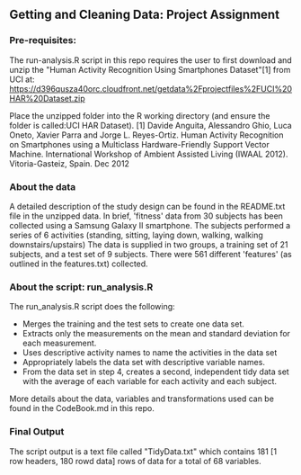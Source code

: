 ## Getting and Cleaning Data: Project Assignment


### Pre-requisites:

The run-analysis.R script in this repo requires the user to first download and unzip the "Human Activity Recognition Using Smartphones Dataset"[1] from UCI at:
https://d396qusza40orc.cloudfront.net/getdata%2Fprojectfiles%2FUCI%20HAR%20Dataset.zip

Place the unzipped folder into the R working directory (and ensure the folder is called:UCI HAR Dataset).
[1] Davide Anguita, Alessandro Ghio, Luca Oneto, Xavier Parra and Jorge L. Reyes-Ortiz. Human Activity Recognition on Smartphones using a Multiclass Hardware-Friendly Support Vector Machine. International Workshop of Ambient Assisted Living (IWAAL 2012). Vitoria-Gasteiz, Spain. Dec 2012

### About the data

A detailed description of the study design can be found in the README.txt file in the unzipped data.
In brief, 'fitness' data from 30 subjects has been collected using a Samsung Galaxy II smartphone. The subjects performed a series of 6 activities (standing, sitting, laying down, walking, walking downstairs/upstairs)
The data is supplied in two groups, a training set of 21 subjects, and a test set of 9 subjects. There were 561 different 'features' (as outlined in the features.txt) collected.

### About the script: run_analysis.R

The run_analysis.R script does the following:
* Merges the training and the test sets to create one data set.
* Extracts only the measurements on the mean and standard deviation for each measurement.
* Uses descriptive activity names to name the activities in the data set
* Appropriately labels the data set with descriptive variable names.
* From the data set in step 4, creates a second, independent tidy data set with the average of each variable for each activity and each subject.

More details about the data, variables and transformations used can be found in the CodeBook.md in this repo.

### Final Output
The script output is a text file called "TidyData.txt" which contains 181 [1 row headers, 180 rowd data] rows of data for a total of 68 variables.
